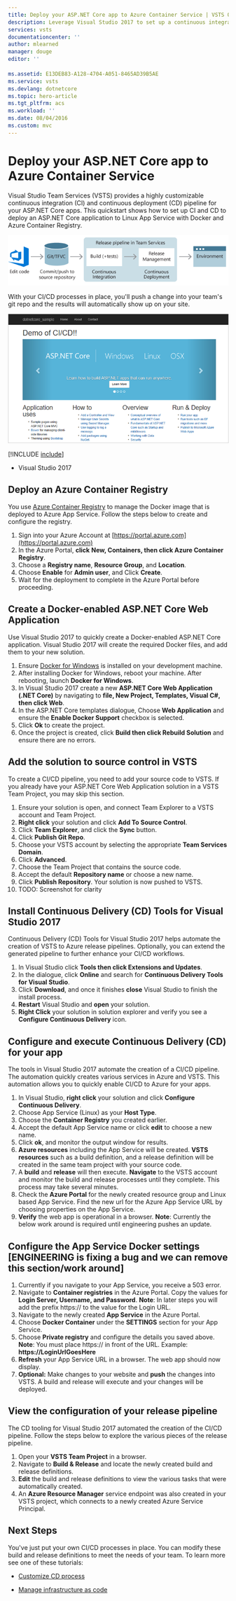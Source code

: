 ```yaml
---
title: Deploy your ASP.NET Core app to Azure Container Service | VSTS Quickstart
description: Leverage Visual Studio 2017 to set up a continuous integration (CI) build for your ASP.NET Core app, and then a continuous deployment (CD) release to an Azure Linux App Service using Visual Studio Team Services
services: vsts
documentationcenter: ''
author: mlearned
manager: douge
editor: ''

ms.assetid: E13DEB83-A128-4704-A051-8465AD39B5AE
ms.service: vsts
ms.devlang: dotnetcore
ms.topic: hero-article
ms.tgt_pltfrm: acs
ms.workload: ''
ms.date: 08/04/2016
ms.custom: mvc
---
```


# Deploy your ASP.NET Core app to Azure Container Service

Visual Studio Team Services (VSTS) provides a highly customizable continuous integration (CI) and continuous deployment (CD) pipeline for your ASP.NET Core apps. This quickstart shows how to set up CI and CD to deploy an ASP.NET Core application to Linux App Service with Docker and Azure Container Registry.

![A typical release pipeline for web applications](../build-release/get-started/_img/ci-cd/part-1/ReleasePipeline.png)

With your CI/CD processes in place, you'll push a change into your team's git repo and the results will automatically show up on your site.

![Screenshot showing ASP.NET Core web app](_img/aspnet-core-to-windows-vm/cicd-get-started-dotnetcore-sample.png)

[!INCLUDE [include](_shared/prerequisites.md)]
* Visual Studio 2017

##  Deploy an Azure Container Registry    
You use [Azure Container Registry](https://docs.microsoft.com/en-us/azure/container-registry/) to manage the Docker image that is deployed to Azure App Service.  Follow the steps below to create and configure the registry.

1.  Sign into your Azure Account at [https://portal.azure.com](https://portal.azure.com)
2.  In the Azure Portal, **click** **New, Containers, then click Azure Container Registry**.
3.  Choose a **Registry name**, **Resource Group**, and **Location**.  
4.  Choose **Enable** for **Admin user**, and Click **Create**.
5.  Wait for the deployment to complete in the Azure Portal before proceeding.

## Create a Docker-enabled ASP.NET Core Web Application    
Use Visual Studio 2017 to quickly create a Docker-enabled ASP.NET Core application.  Visual Studio 2017 will create the required Docker files, and add them to your new solution.   

1. Ensure [Docker for Windows](https://docs.docker.com/docker-for-windows/install/#download-docker-for-windows) is installed on your development machine.
2. After installing Docker for Windows, reboot your machine.  After rebooting, launch **Docker for Windows**.
2. In Visual Studio 2017 create a new **ASP.NET Core Web Application (.NET Core)** by navigating to **file, New Project, Templates, Visual C#, then click Web**.
3. In the ASP.NET Core templates dialogue, Choose **Web Application** and ensure the **Enable Docker Support** checkbox is selected.
4. Click **Ok** to create the project.
5. Once the project is created, click **Build then click Rebuild Solution** and ensure there are no errors.

## Add the solution to source control in VSTS    
To create a CI/CD pipeline, you need to add your source code to VSTS.  If you already have your ASP.NET Core Web Application solution in a VSTS Team Project, you may skip this section.

1.	Ensure your solution is open, and connect Team Explorer to a VSTS account and Team Project.      
2.	**Right click** your solution and click **Add To Source Control**.    
3.	Click **Team Explorer**, and click the **Sync** button.
4.	Click **Publish Git Repo**.
5.	Choose your VSTS account by selecting the appropriate **Team Services Domain**.
6.	Click **Advanced**.
7.	Choose the Team Project that contains the source code.
8.	Accept the default **Repository name** or choose a new name.    
9.	Click **Publish Repository**.  Your solution is now pushed to VSTS.
9.	TODO:  Screenshot for clarity           

## Install Continuous Delivery (CD) Tools for Visual Studio 2017    
Continuous Delivery (CD) Tools for Visual Studio 2017 helps automate the creation of VSTS to Azure release pipelines.  Optionally, you can extend the generated pipeline to further enhance your CI/CD workflows.

1.  In Visual Studio click **Tools then click Extensions and Updates**.
2.  In the dialogue, click **Online** and search for **Continuous Delivery Tools for Visual Studio**.
3.  Click **Download**, and once it finishes **close** Visual Studio to finish the install process.
4.  **Restart** Visual Studio and **open** your solution.
5.  **Right Click** your solution in solution explorer and verify you see a **Configure Continuous Delivery** icon.

##  Configure and execute Continuous Delivery (CD) for your app    
The tools in Visual Studio 2017 automate the creation of a CI/CD pipeline.  The automation quickly creates various services in Azure and VSTS.  This automation allows you to quickly enable CI/CD to Azure for your apps.

1.  In Visual Studio, **right click** your solution and click **Configure Continuous Delivery**.
2.  Choose App Service (Linux) as your **Host Type**.
3.  Choose the **Container Registry** you created earlier.
4.  Accept the default App Service name or click **edit** to choose a new name.
5.  Click **ok**, and monitor the output window for results.  
6.  **Azure resources** including the App Service will be created.  **VSTS resources** such as a build definition, and a release definition will be created in the same team project with your source code.
6.  A **build** and **release** will then execute.  **Navigate** to the VSTS account and monitor the build and release processes until they complete.  This process may take several minutes.
7.  Check the **Azure Portal** for the newly created resource group and Linux based App Service.  Find the new url for the Azure App Service URL by choosing properties on the App Service.
8.  **Verify** the web app is operational in a browser.  **Note**:  Currently the below work around is required until engineering pushes an update.

##	Configure the App Service Docker settings  [ENGINEERING is fixing a bug and we can remove this section/work around]
1.  Currently if you navigate to your App Service, you receive a 503 error.
2.  Navigate to **Container registries** in the Azure Portal.  Copy the values for **Login Server, Username, and Password**.  **Note**:  In later steps you will add the prefix https:// to the value for the Login URL.
3.  Navigate to the newly created **App Service** in the Azure Portal.
4.  Choose **Docker Container** under the **SETTINGS** section for your App Service.
5.  Choose **Private registry** and configure the details you saved above.  **Note**:  You must place https:// in front of the URL.  Example:  **https://LoginUrlGoesHere**
5.	**Refresh** your App Service URL in a browser.  The web app should now display.  
6.  **Optional:**  Make changes to your website and **push** the changes into VSTS.  A build and release will execute and your changes will be deployed.

##  View the configuration of your release pipeline    
The CD tooling for Visual Studio 2017 automated the creation of the CI/CD pipeline.  Follow the steps below to explore the various pieces of the release pipeline.    

1. Open your **VSTS Team Project** in a browser.
2. Navigate to **Build & Release** and locate the newly created build and release definitions.  
3. **Edit** the build and release definitions to view the various tasks that were automatically created.
4. An **Azure Resource Manager** service endpoint was also created in your VSTS project, which connects to a newly created Azure Service Principal.

## Next Steps    
You've just put your own CI/CD processes in place. You can modify these build and release definitions to meet the needs of your team. To learn more see one of these tutorials:

* [Customize CD process](customize-cd-process.md)

* [Manage infrastructure as code](infra-as-code.md)
